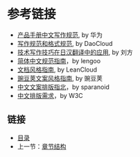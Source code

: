 # 参考链接

- [产品手册中文写作规范](http://wenku.baidu.com/view/23cc1a6527d3240c8447efbf.html), by 华为
- [写作规范和格式规范](http://docs.daocloud.io/write-docs/format), by DaoCloud
- [技术写作技巧在日汉翻译中的应用](http://www.hitachi-tc.co.jp/company/thesis/thesis.pdf), by 刘方
- [简体中文规范指南](https://www.lengoo.de/documents/styleguides/lengoo_styleguide_ZH.pdf)，by lengoo
- [文档风格指南](https://open.leancloud.cn/copywriting-style-guide.html), by LeanCloud
- [豌豆荚文案风格指南](https://docs.google.com/document/d/1R8lMCPf6zCD5KEA8ekZ5knK77iw9J-vJ6vEopPemqZM/edit), by 豌豆荚
- [中文文案排版指北](https://github.com/sparanoid/chinese-copywriting-guidelines)，by sparanoid
- [中文排版需求](http://w3c.github.io/clreq/)，by W3C

## 链接

- [目录](README.md)
- 上一节：[章节结构](docs/structure.md)